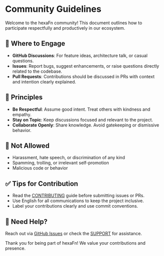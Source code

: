 <!--
SPDX-FileCopyrightText: 2025 Husamettin ARABACI
SPDX-License-Identifier: MIT
-->

# Community Guidelines

Welcome to the hexaFn community! This document outlines how to participate respectfully and productively in our ecosystem.

## 💬 Where to Engage

- **GitHub Discussions**: For feature ideas, architecture talk, or casual questions.
- **Issues**: Report bugs, suggest enhancements, or raise questions directly related to the codebase.
- **Pull Requests**: Contributions should be discussed in PRs with context and intention clearly explained.

## 🤝 Principles

- **Be Respectful**: Assume good intent. Treat others with kindness and empathy.
- **Stay on Topic**: Keep discussions focused and relevant to the project.
- **Collaborate Openly**: Share knowledge. Avoid gatekeeping or dismissive behavior.

## 🚫 Not Allowed

- Harassment, hate speech, or discrimination of any kind
- Spamming, trolling, or irrelevant self-promotion
- Malicious code or behavior

## ✅ Tips for Contribution

- Read the [CONTRIBUTING](CONTRIBUTING.md) guide before submitting issues or PRs.
- Use English for all communications to keep the project inclusive.
- Label your contributions clearly and use commit conventions.

## 📧 Need Help?

Reach out via [GitHub Issues](https://github.com/hTuneSys/hexaFn/issues) or check the [SUPPORT](SUPPORT.md) for assistance.

Thank you for being part of hexaFn! We value your contributions and presence.
